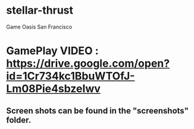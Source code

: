 # stellar-thrust
Game Oasis San Francisco
# GamePlay VIDEO : https://drive.google.com/open?id=1Cr734kc1BbuWTOfJ-Lm08Pie4sbzeIwv
## Screen shots can be found in the "screenshots" folder.
